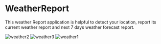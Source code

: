 # WeatherReport

This weather Report application is helpful to detect your location, report its current weather report and next 7 days weather forecast report.

![weather2](https://user-images.githubusercontent.com/13853907/29732348-0ce079c6-8a0a-11e7-9d2d-9d3a5f6e44c4.png)
![weather3](https://user-images.githubusercontent.com/13853907/29732351-0f9f08b2-8a0a-11e7-80f5-8da0a109c0e6.png)
![weather1](https://user-images.githubusercontent.com/13853907/29732352-109171e2-8a0a-11e7-8bba-21208bc417a6.png)
